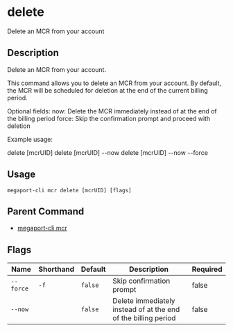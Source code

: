 # delete

Delete an MCR from your account

## Description

Delete an MCR from your account.

This command allows you to delete an MCR from your account. By default, the MCR will be scheduled for deletion at the end of the current billing period.

Optional fields:
now: Delete the MCR immediately instead of at the end of the billing period
force: Skip the confirmation prompt and proceed with deletion

Example usage:

delete [mcrUID]
delete [mcrUID] --now
delete [mcrUID] --now --force



## Usage

```
megaport-cli mcr delete [mcrUID] [flags]
```



## Parent Command

* [megaport-cli mcr](megaport-cli_mcr.md)




## Flags

| Name | Shorthand | Default | Description | Required |
|------|-----------|---------|-------------|----------|
| `--force` | `-f` | `false` | Skip confirmation prompt | false |
| `--now` |  | `false` | Delete immediately instead of at the end of the billing period | false |



